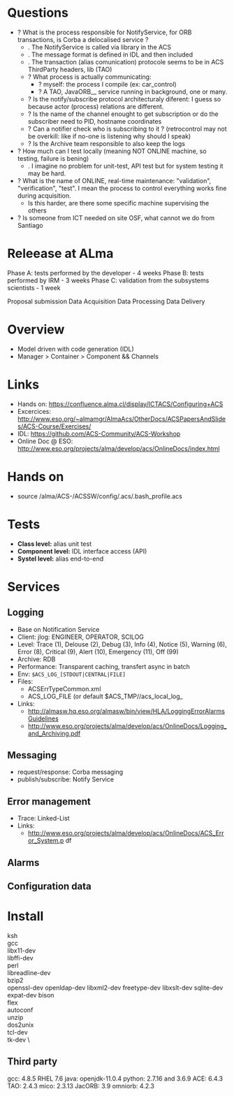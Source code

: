 # Questions

- ? What is the process responsible for NotifyService, for ORB transactions, is Corba a delocalised service ?
  - . The NotifyService is called via library in the ACS
  - . The message format is defined in IDL and then included
  - . The transaction (alias comunication) protocole seems to be in ACS ThirdParty headers, lib (TAO)
  - ? What process is actually communicating:
    - ? myself: the process I compile (ex: car_control)
    - ? A TAO, JavaORB__ service running in background, one or many.
  - ? Is the notify/subscribe protocol architecturaly diferent: I guess so because actor (process) relations are different.
  - ? Is the name of the channel enought to get subscription or do the subscriber need to PID, hostname coordinates
  - ? Can a notifier check who is subscribing to it ? (retrocontrol may not be overkill: like if no-one is listening why should I speak)
  - ? Is the Archive team responsible to also keep the logs
- ? How much can I test locally (meaning NOT ONLINE machine, so testing, failure is bening)
  - . I imagine no problem for unit-test, API test but for system testing it may be hard.
- ? What is the name of ONLINE, real-time maintenance: "validation", "verification", "test". I mean the process to control everything works fine during acquisition.
  - Is this harder, are there some specific machine supervising the others
- ? Is someone from ICT needed on site OSF, what cannot we do from Santiago

# Releease at ALma

Phase A: tests performed by the developer - 4 weeks
Phase B: tests performed by IRM - 3 weeks
Phase C: validation from the subsystems scientists - 1 week

Proposal submission
Data Acquisition
Data Processing
Data Delivery


# Overview
    
* Model driven with code generation (IDL)
* Manager > Container > Component && Channels


# Links
* Hands on: https://confluence.alma.cl/display/ICTACS/Configuring+ACS
* Excercices: http://www.eso.org/~almamgr/AlmaAcs/OtherDocs/ACSPapersAndSlides/ACS-Course/Exercises/
* IDL: https://github.com/ACS-Community/ACS-Workshop
* Online Doc @ ESO: http://www.eso.org/projects/alma/develop/acs/OnlineDocs/index.html

# Hands on

* source /alma/ACS-<version>/ACSSW/config/.acs/.bash_profile.acs

# Tests

* __Class level:__ alias unit test
* __Component level:__ IDL interface access (API)
* __Systel level:__ alias end-to-end

# Services

## Logging
* Base on Notification Service  
* Client: jlog: ENGINEER, OPERATOR, SCILOG
* Level: Trace (1), Delouse (2), Debug (3), Info (4), Notice (5), Warning (6), Error (8), Critical (9), Alert (10), Emergency (11), Off (99)
* Archive: RDB
* Performance: Transparent caching, transfert async in batch
* Env: `$ACS_LOG_[STDOUT|CENTRAL|FILE]`
* Files:
  * ACSErrTypeCommon.xml
  * ACS_LOG_FILE (or default $ACS_TMP/<hostname>/acs_local_log_<processname>
* Links:
  * http://almasw.hq.eso.org/almasw/bin/view/HLA/LoggingErrorAlarmsGuidelines
  * http://www.eso.org/projects/alma/develop/acs/OnlineDocs/Logging_and_Archiving.pdf


## Messaging
* request/response: Corba messaging
* publish/subscribe: Notify Service

## Error management 
* Trace: Linked-List
* Links:
  * http://www.eso.org/projects/alma/develop/acs/OnlineDocs/ACS_Error_System.p
df


## Alarms

## Configuration data


# Install

ksh \
gcc \
libx11-dev \
libffi-dev \
perl \
libreadline-dev \
bzip2 \
openssl-dev
openldap-dev
libxml2-dev
freetype-dev
libxslt-dev
sqlite-dev
expat-dev
bison \
flex \
autoconf \
unzip \
dos2unix \
tcl-dev \
tk-dev \

## Third party

gcc: 4.8.5 RHEL 7.6
java: openjdk-11.0.4
python: 2.7.16 and 3.6.9
ACE: 6.4.3
TAO: 2.4.3
mico: 2.3.13
JacORB: 3.9
omniorb: 4.2.3
